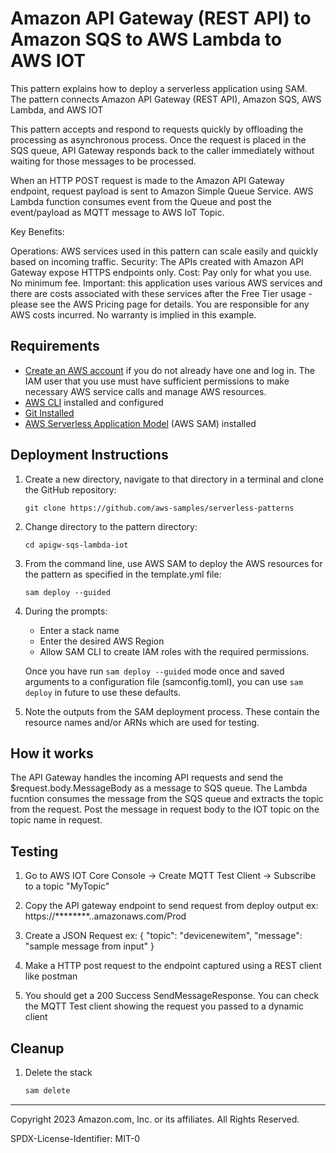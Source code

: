 # Amazon API Gateway (REST API) to Amazon SQS to AWS Lambda to AWS IOT 

This pattern explains how to deploy a serverless application using SAM. The pattern connects Amazon API Gateway (REST API), Amazon SQS, AWS Lambda, and AWS IOT

This pattern accepts and respond to requests quickly by offloading the processing as asynchronous process. Once the request is placed in the SQS queue, API Gateway responds back to the caller immediately without waiting for those messages to be processed.

When an HTTP POST request is made to the Amazon API Gateway endpoint, request payload is sent to Amazon Simple Queue Service. AWS Lambda function consumes event from the Queue and post the event/payload as MQTT message to AWS IoT Topic. 

Key Benefits:

Operations: AWS services used in this pattern can scale easily and quickly based on incoming traffic.
Security: The APIs created with Amazon API Gateway expose HTTPS endpoints only.
Cost: Pay only for what you use. No minimum fee.
Important: this application uses various AWS services and there are costs associated with these services after the Free Tier usage - please see the AWS Pricing page for details. You are responsible for any AWS costs incurred. No warranty is implied in this example.

## Requirements

* [Create an AWS account](https://portal.aws.amazon.com/gp/aws/developer/registration/index.html) if you do not already have one and log in. The IAM user that you use must have sufficient permissions to make necessary AWS service calls and manage AWS resources.
* [AWS CLI](https://docs.aws.amazon.com/cli/latest/userguide/install-cliv2.html) installed and configured
* [Git Installed](https://git-scm.com/book/en/v2/Getting-Started-Installing-Git)
* [AWS Serverless Application Model](https://docs.aws.amazon.com/serverless-application-model/latest/developerguide/serverless-sam-cli-install.html) (AWS SAM) installed

## Deployment Instructions

1. Create a new directory, navigate to that directory in a terminal and clone the GitHub repository:
    ``` 
    git clone https://github.com/aws-samples/serverless-patterns
    ```
1. Change directory to the pattern directory:
    ```
    cd apigw-sqs-lambda-iot
    ```
1. From the command line, use AWS SAM to deploy the AWS resources for the pattern as specified in the template.yml file:
    ```
    sam deploy --guided
    ```
1. During the prompts:
    * Enter a stack name
    * Enter the desired AWS Region
    * Allow SAM CLI to create IAM roles with the required permissions.

    Once you have run `sam deploy --guided` mode once and saved arguments to a configuration file (samconfig.toml), you can use `sam deploy` in future to use these defaults.

1. Note the outputs from the SAM deployment process. These contain the resource names and/or ARNs which are used for testing.

## How it works
The API Gateway handles the incoming API requests and send the $request.body.MessageBody as a message to SQS queue. The Lambda fucntion consumes the message from the SQS queue and extracts the topic from the request. Post the message in request body to the IOT topic on the topic name in request.
 

## Testing

1. Go to AWS IOT Core Console -> Create MQTT Test Client -> Subscribe to a topic "MyTopic"

2. Copy the API gateway endpoint to send request from deploy output
    ex: https://********..amazonaws.com/Prod

5. Create a JSON Request 
    ex: {
            "topic": "devicenewitem",
            "message": "sample message from input"
        }

6. Make a HTTP post request to the endpoint captured using a REST client like postman

7. You should get a 200 Success SendMessageResponse. You can check the MQTT Test client showing the request you passed to a dynamic client

## Cleanup
 
1. Delete the stack
    ```bash
    sam delete
    ```

----
Copyright 2023 Amazon.com, Inc. or its affiliates. All Rights Reserved.

SPDX-License-Identifier: MIT-0